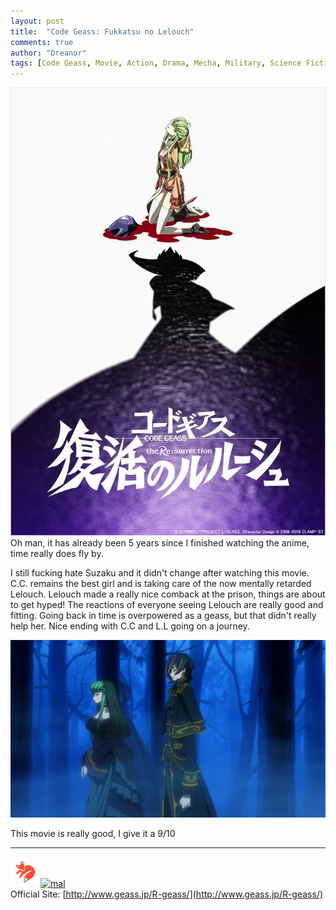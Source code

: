 ```yaml
---
layout: post
title:  "Code Geass: Fukkatsu no Lelouch"
comments: true
author: "Dreanor"
tags: [Code Geass, Movie, Action, Drama, Mecha, Military, Science Fiction, Super Power]
---
```


![img](..\assets\posts\code_geass_poster.jpg)
Oh man, it has already been 5 years since I finished watching the anime, time really does fly by.

I still fucking hate Suzaku and it didn't change after watching this movie. C.C. remains the best girl and is taking care of the now mentally retarded Lelouch.
Lelouch made a really nice comback at the prison, things are about to get hyped! The reactions of everyone seeing Lelouch are really good and fitting. Going back in time is overpowered as a geass, but that didn't really help her.
Nice ending with C.C and L.L going on a journey.

![img](..\assets\posts\code_geass_movie_end.jpg)

This movie is really good, I give it a 9/10

---

[![kitsu](..\assets\kitsu.png)](https://kitsu.io/anime/code-geass-fukkatsu-no-lelouch)[![mal](..\assets\mal.ico)](https://myanimelist.net/anime/34437/Code_Geass__Fukkatsu_no_Lelouch)  
Official Site: [http://www.geass.jp/R-geass/](http://www.geass.jp/R-geass/)  